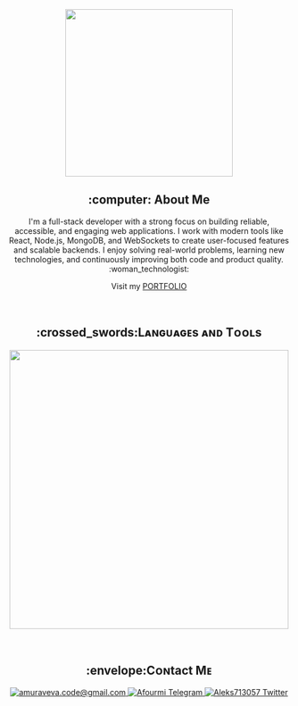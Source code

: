 
<div align="center">
<img src="https://i.giphy.com/media/v1.Y2lkPTc5MGI3NjExMmM2cGFtN2NkNTBhZWg1c3h4emprbWdqODBlOGQ0d3F1NnlmNzV0ZyZlcD12MV9pbnRlcm5hbF9naWZfYnlfaWQmY3Q9Zw/dNgK7Ws7y176U/giphy.gif" width="300"/>
</div>

<div align="center">
    <h2> :computer: About Me</h2>
    <p>I'm a full-stack developer with a strong focus on building reliable, accessible, and engaging web applications. I work with modern tools like React, Node.js, MongoDB, and WebSockets to create user-focused features and scalable backends. I enjoy solving real-world problems, learning new technologies, and continuously improving both code and product quality. :woman_technologist: </p>
    <p>Visit my <a href="https://aleksmuraveva.web.app" target="_blank">PORTFOLIO</a></p>
</div>
</br>
<h2 align="center">:crossed_swords:Lᴀɴɢᴜᴀɢᴇs ᴀɴᴅ Tᴏᴏʟs</h2> 
<p align="center">
<img width="500px" src="https://skillicons.dev/icons?i=nodejs,express,nestjs,mongodb,mysql,postgresql,js,typescript,react,redux,mui,html,css,styledcomponents,gitlab,docker,nginx,php,webpack,gulp,vue,vite,firebase,git,postman,sublime&perline=6" />
</p>
</br>


<!-- 
<h2 align="center">:crossed_swords:Lᴀɴɢᴜᴀɢᴇs ᴀɴᴅ Tᴏᴏʟs</h2> 
<p align="center">
<img width="500px"  src="https://skillicons.dev/icons?i=react,js,html,css,typescript,php,mysql,vue,vite,git,sublime,gulp,figma,scss&perline=7"  />
</p>
-->
<!-- 
## 🧠 Tech Stack

### 🧩 Frontend

![React](https://skillicons.dev/icons?i=react)
![Redux](https://skillicons.dev/icons?i=redux)
![JavaScript](https://skillicons.dev/icons?i=js)
![TypeScript](https://skillicons.dev/icons?i=ts)
![Vue.js](https://skillicons.dev/icons?i=vue)
![Vite](https://skillicons.dev/icons?i=vite)
![HTML](https://skillicons.dev/icons?i=html)
![CSS](https://skillicons.dev/icons?i=css)
![SCSS](https://skillicons.dev/icons?i=sass)
![Gulp](https://skillicons.dev/icons?i=gulp)
![Material UI](https://img.shields.io/badge/-MUI-007FFF?style=flat\&logo=mui\&logoColor=white)

### 🔧 Backend

![Node.js](https://skillicons.dev/icons?i=nodejs)
![Express](https://skillicons.dev/icons?i=express)
![NestJS](https://img.shields.io/badge/-NestJS-E0234E?style=flat\&logo=nestjs\&logoColor=white)
![MongoDB](https://skillicons.dev/icons?i=mongodb)
![MySQL](https://skillicons.dev/icons?i=mysql)
![PostgreSQL](https://skillicons.dev/icons?i=postgres)
![Firebase](https://skillicons.dev/icons?i=firebase)
![PHP](https://skillicons.dev/icons?i=php)
![Socket.IO](https://img.shields.io/badge/-Socket.IO-010101?style=flat\&logo=socket.io\&logoColor=white)

### 🧪 Testing

![Jest](https://skillicons.dev/icons?i=jest)
![Vitest](https://img.shields.io/badge/-Vitest-6E9F18?style=flat\&logo=vitest\&logoColor=white)

### ⚙️ DevOps & Tools

![Docker](https://skillicons.dev/icons?i=docker)
![Nginx](https://img.shields.io/badge/-Nginx-009639?style=flat\&logo=nginx\&logoColor=white)
![Git](https://skillicons.dev/icons?i=git)
![GitLab](https://skillicons.dev/icons?i=gitlab)
![Postman](https://skillicons.dev/icons?i=postman)
![Curl](https://img.shields.io/badge/-cURL-0033A0?style=flat\&logo=curl\&logoColor=white)
![PM2](https://img.shields.io/badge/-PM2-2B037A?style=flat\&logo=pm2\&logoColor=white)

### 🛠️ Other

![VS Code](https://skillicons.dev/icons?i=vscode)
![Sublime Text](https://skillicons.dev/icons?i=sublime)
![Figma](https://skillicons.dev/icons?i=figma)
-->
<h2 align="center">:envelope:Cᴏɴtact Mᴇ</h2>
<div align="center"> 
<a href="mailto:aleksmuraveva.dev@gmail.com" target="_blank">
<img src="https://img.shields.io/badge/Gmail-D14836?style=for-the-badge&logo=gmail&logoColor=white" alt=amuraveva.code@gmail.com mail style="margin-bottom: 5px;" />
</a>

<a href="https://t.me/Afourmi" target="_blank">
<img src="https://img.shields.io/badge/Telegram-2CA5E0?style=for-the-badge&logo=telegram&logoColor=white" alt="Afourmi Telegram">
</a>

<a href="https://twitter.com/Aleks713067" target="_blank">
<img src="https://img.shields.io/badge/Twitter-1DA1F2?style=for-the-badge&logo=twitter&logoColor=white" alt="Aleks713057 Twitter" style="margin-bottom: 5px;" />
</a>
</div>
